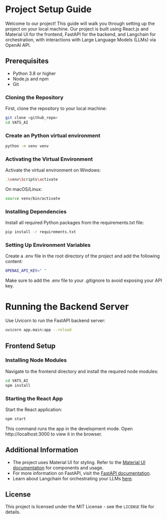 # Project Setup Guide

Welcome to our project! This guide will walk you through setting up the project on your local machine. Our project is built using React.js and Material UI for the frontend, FastAPI for the backend, and Langchain for orchestration, with interactions with Large Language Models (LLMs) via OpenAI API.

## Prerequisites

- Python 3.8 or higher
- Node.js and npm
- Git

### Cloning the Repository

First, clone the repository to your local machine:

```bash
git clone <github_repo>
cd VATS_AI
```

### Create an Python virtual environment

```bash
python -m venv venv
```

### Activating the Virtual Environment
Activate the virtual environment on Windows:


```bash
.\venv\Scripts\activate
```

On macOS/Linux:

```bash
source venv/bin/activate
```
### Installing Dependencies
Install all required Python packages from the requirements.txt file:



```bash
pip install -r requirements.txt
```

### Setting Up Environment Variables
Create a .env file in the root directory of the project and add the following content:

```bash
OPENAI_API_KEY=" "
```

Make sure to add the .env file to your .gitignore to avoid exposing your API key.

# Running the Backend Server
Use Uvicorn to run the FastAPI backend server:

```bash
uvicorn app.main:app --reload
```

## Frontend Setup
### Installing Node Modules
Navigate to the frontend directory and install the required node modules:

```bash
cd VATS_AI
npm install
```

### Starting the React App

Start the React application:

```bash
npm start
```

This command runs the app in the development mode. Open http://localhost:3000 to view it in the browser.

## Additional Information

- The project uses Material UI for styling. Refer to the [Material UI documentation](https://material-ui.com/) for components and usage.
- For more information on FastAPI, visit the [FastAPI documentation](https://fastapi.tiangolo.com/).
- Learn about Langchain for orchestrating your LLMs [here](https://langchain.com/).

## License

This project is licensed under the MIT License - see the `LICENSE` file for details.
